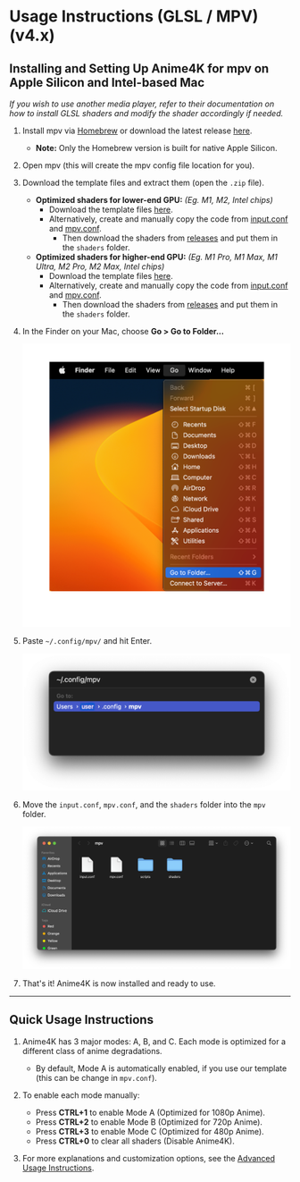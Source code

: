 # Usage Instructions (GLSL / MPV) (v4.x)

## Installing and Setting Up Anime4K for mpv on Apple Silicon and Intel-based Mac

*If you wish to use another media player, refer to their documentation on how to install GLSL shaders and modify the shader accordingly if needed.*

1. Install mpv via [Homebrew](https://formulae.brew.sh/formula/mpv) or download the latest release [here](https://laboratory.stolendata.net/~djinn/mpv_osx/mpv-latest.tar.gz).
    - **Note:** Only the Homebrew version is built for native Apple Silicon.

2. Open mpv (this will create the mpv config file location for you).

3. Download the template files and extract them (open the `.zip` file).
    - **Optimized shaders for lower-end GPU:** *(Eg. M1, M2, Intel chips)*
        - Download the template files [here](https://github.com/Tama47/Anime4K/releases/download/v4.0.1/GLSL_Mac_Linux_Low-end.zip).
        - Alternatively, create and manually copy the code from [input.conf](Template/GLSL_Mac_Linux_Low-end/input.conf) and [mpv.conf](Template/GLSL_Mac_Linux_Low-end/mpv.conf).
          - Then download the shaders from [releases](https://github.com/bloc97/Anime4K/releases) and put them in the `shaders` folder.
    - **Optimized shaders for higher-end GPU:** *(Eg. M1 Pro, M1 Max, M1 Ultra, M2 Pro, M2 Max, Intel chips)*
        - Download the template files [here](https://github.com/Tama47/Anime4K/releases/download/v4.0.1/GLSL_Mac_Linux_High-end.zip).
        - Alternatively, create and manually copy the code from [input.conf](Template/GLSL_Mac_Linux_High-end/input.conf) and [mpv.conf](Template/GLSL_Mac_Linux_High-end/mpv.conf).
          - Then download the shaders from [releases](https://github.com/bloc97/Anime4K/releases) and put them in the `shaders` folder.

4. In the Finder on your Mac, choose **Go > Go to Folder...**
   
   <img width="500" src="Screenshots/Mac/Finder.png">

5. Paste `~/.config/mpv/` and hit Enter.
   
   <img width="500" src="Screenshots/Mac/mpv/location.png">

6. Move the `input.conf`, `mpv.conf`, and the `shaders` folder into the `mpv` folder.

   <img width="800" src="Screenshots/Mac/mpv/config.png">

7. That's it! Anime4K is now installed and ready to use.

____
## Quick Usage Instructions

1. Anime4K has 3 major modes: A, B, and C. Each mode is optimized for a different class of anime degradations.
    - By default, Mode A is automatically enabled, if you use our template (this can be change in `mpv.conf`).

2. To enable each mode manually:
    - Press **CTRL+1** to enable Mode A (Optimized for 1080p Anime).
    - Press **CTRL+2** to enable Mode B (Optimized for 720p Anime).
    - Press **CTRL+3** to enable Mode C (Optimized for 480p Anime).
    - Press **CTRL+0** to clear all shaders (Disable Anime4K).
    
3. For more explanations and customization options, see the [Advanced Usage Instructions](md/GLSL_Instructions_Advanced.md#advanced-usage-instructions-glsl--mpv-v4x).
